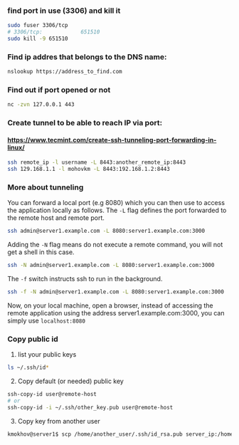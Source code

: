 ### find port in use (3306) and kill it
```bash
sudo fuser 3306/tcp
# 3306/tcp:            651510
sudo kill -9 651510
```

### Find ip addres that belongs to the DNS name:
```bash
nslookup https://address_to_find.com
``` 

### Find out if port opened or not
```bash
nc -zvn 127.0.0.1 443
```

### Create tunnel to be able to reach IP via port:
#### https://www.tecmint.com/create-ssh-tunneling-port-forwarding-in-linux/
```bash
ssh remote_ip -l username -L 8443:another_remote_ip:8443
ssh 129.168.1.1 -l mohovkm -L 8443:192.168.1.2:8443
```

### More about tunneling
You can forward a local port (e.g 8080) which you can then use to access the application locally as follows. The `-L` flag defines the port forwarded to the remote host and remote port.

```bash
ssh admin@server1.example.com -L 8080:server1.example.com:3000
```
Adding the `-N` flag means do not execute a remote command, you will not get a shell in this case.

```bash
ssh -N admin@server1.example.com -L 8080:server1.example.com:3000
```
The `-f` switch instructs ssh to run in the background.

```bash
ssh -f -N admin@server1.example.com -L 8080:server1.example.com:3000
```
Now, on your local machine, open a browser, instead of accessing the remote application using the address server1.example.com:3000, you can simply use `localhost:8080`

### Copy public id
1. list your public keys
```bash
ls ~/.ssh/id*
```

2. Copy default (or needed) public key
```bash
ssh-copy-id user@remote-host
# or
ssh-copy-id -i ~/.ssh/other_key.pub user@remote-host
```

3. Copy key from another user
```bash
kmokhov@server1$ scp /home/another_user/.ssh/id_rsa.pub server_ip:/home/another_user/.ssh/authorized_keys
```
